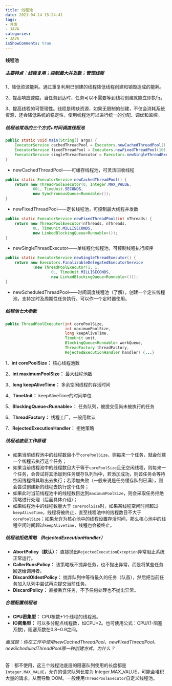 ```yaml
---
title: 线程池
date: 2021-04-14 15:24:41
tags:
- 并发
- JAVA
categories:
- JAVA
isShowComments: true
---
```


#### 线程池

##### 主要特点：线程复用；控制最大并发数；管理线程

1、降低资源能耗。通过重复利用已创建的线程降低线程创建和销毁造成的能耗。

2、提高响应速度。当任务到达时，任务可以不需要等到线程创建就能立即执行。

3、提高线程的可管理性。线程是稀缺资源，如果无限制的创建，不仅会消耗系统资源，还会降低系统的稳定性，使用线程池可以进行统一的分配、调优和监控。

##### 线程池常用的三个方式+时间调度线程池

```java
public static void main(String[] args) {
    ExecutorService cachedThreadPool = Executors.newCachedThreadPool();
    ExecutorService fixedThreadPool = Executors.newFixedThreadPool(10);
    ExecutorService singleThreadExecutor = Executors.newSingleThreadExecutor();
}
```

- newCachedThreadPool——可缓存线程池，可灵活回收线程

```java
public static ExecutorService newCachedThreadPool() {
    return new ThreadPoolExecutor(0, Integer.MAX_VALUE,
            60L, TimeUnit.SECONDS,
            new SynchronousQueue<Runnable>());
}
```

- newFixedThreadPool——定长线程池，可控制最大线程并发数

```java
public static ExecutorService newFixedThreadPool(int nThreads) {
    return new ThreadPoolExecutor(nThreads, nThreads,
            0L, TimeUnit.MILLISECONDS,
            new LinkedBlockingQueue<Runnable>());
}
```

- newSingleThreadExecutor——单线程化线程池，可控制线程执行顺序

```java
public static ExecutorService newSingleThreadExecutor() {
    return new Executors.FinalizableDelegatedExecutorService
            (new ThreadPoolExecutor(1, 1,
                    0L, TimeUnit.MILLISECONDS,
                    new LinkedBlockingQueue<Runnable>()));
}
```

- newScheduledThreadPool——时间调度线程池（了解），创建一个定长线程池，支持定时及周期性任务执行。可以作一个定时器使用。

##### 线程池七大参数

```java
public ThreadPoolExecutor(int corePoolSize,
                          int maximumPoolSize,
                          long keepAliveTime,
                          TimeUnit unit,
                          BlockingQueue<Runnable> workQueue,
                          ThreadFactory threadFactory,
                          RejectedExecutionHandler handler) {...}
```

1、**int corePoolSize：** 核心线程池数

2、**int maximumPoolSize：** 最大线程池数

3、**long keepAliveTime：** 多余空闲线程的存活时间

4、**TimeUnit：** keepAliveTime的时间单位

5、**BlockingQueue\<Runnable\>：** 任务队列，被提交但尚未被执行的任务

6、**ThreadFactory：** 线程工厂，一般用默认

7、**RejectedExecutionHandler：** 拒绝策略

##### 线程池底层工作原理

- 如果当前线程池中的线程数目小于`corePoolSize`，则每来一个任务，就会创建一个线程去执行这个任务；
- 如果当前线程池中的线程数目大于等于`corePoolSize`且无空闲线程，则每来一个任务，会尝试将其添加到任务缓存队列当中，若添加成功，则该任务会等待空闲线程将其取出去执行；若添加失败（一般来说是任务缓存队列已满），则会尝试创建新的线程去执行这个任务；
- 如果此时当前线程池中的线程数目达到`maximumPoolSize`，则会采取任务拒绝策略进行处理（后面具体介绍）；
- 如果线程池中的线程数量大于 `corePoolSize`时，如果某线程空闲时间超过`keepAliveTime`，线程将被终止，直至线程池中的线程数目不大于`corePoolSize`；如果允许为核心池中的线程设置存活时间，那么核心池中的线程空闲时间超过`keepAliveTime`，线程也会被终止。

##### 线程池拒绝策略 （RejectedExecutionHandler）

- **AbortPolicy（默认）：** 直接抛出`RejectedExecutionException`异常阻止系统正常运行。
- **CallerRunsPolicy：** 该策略既不抛弃任务，也不抛出异常，而是将某些任务回退给调用者。
- **DiscardOldestPolicy：** 抛弃队列中等待最久的任务（队首），然后把当前任务加入队列中尝试再次提交当前任务。
- **DiscardPolicy：** 直接丢弃任务，不予任何处理也不抛出异常。

##### 合理配置线程池

- **CPU密集型：** CPU核数+1个线程的线程池。
- **IO密集型：** 可以多分配点线程数，如CPU*2。也可使用公式：CPU/(1-阻塞系数)，阻塞系数在0.8~0.9之间。

###### 面试题：你在工作中使用newCachedThreadPool、newFixedThreadPool、newScheduledThreadPool哪一种创建方式，为什么？

答：都不使用，这三个线程池底层的阻塞队列使用的长度都是`Integer.MAX_VALUE`，允许的请求队列长度为 Integer.MAX_VALUE，可能会堆积大量的请求，从而导致 OOM。一般使用`ThreadPoolExecutor`自定义线程池。

